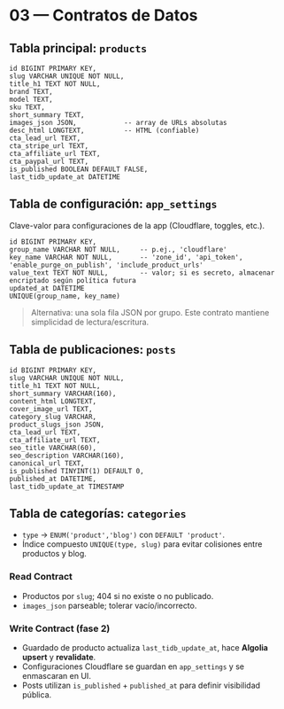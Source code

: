 # 03 — Contratos de Datos

## Tabla principal: `products`
```
id BIGINT PRIMARY KEY,
slug VARCHAR UNIQUE NOT NULL,
title_h1 TEXT NOT NULL,
brand TEXT,
model TEXT,
sku TEXT,
short_summary TEXT,
images_json JSON,            -- array de URLs absolutas
desc_html LONGTEXT,          -- HTML (confiable)
cta_lead_url TEXT,
cta_stripe_url TEXT,
cta_affiliate_url TEXT,
cta_paypal_url TEXT,
is_published BOOLEAN DEFAULT FALSE,
last_tidb_update_at DATETIME
```

## Tabla de configuración: `app_settings`
Clave-valor para configuraciones de la app (Cloudflare, toggles, etc.).
```
id BIGINT PRIMARY KEY,
group_name VARCHAR NOT NULL,     -- p.ej., 'cloudflare'
key_name VARCHAR NOT NULL,       -- 'zone_id', 'api_token', 'enable_purge_on_publish', 'include_product_urls'
value_text TEXT NOT NULL,        -- valor; si es secreto, almacenar encriptado según política futura
updated_at DATETIME
UNIQUE(group_name, key_name)
```

> Alternativa: una sola fila JSON por grupo. Este contrato mantiene simplicidad de lectura/escritura.

## Tabla de publicaciones: `posts`
```
id BIGINT PRIMARY KEY,
slug VARCHAR UNIQUE NOT NULL,
title_h1 TEXT NOT NULL,
short_summary VARCHAR(160),
content_html LONGTEXT,
cover_image_url TEXT,
category_slug VARCHAR,
product_slugs_json JSON,
cta_lead_url TEXT,
cta_affiliate_url TEXT,
seo_title VARCHAR(60),
seo_description VARCHAR(160),
canonical_url TEXT,
is_published TINYINT(1) DEFAULT 0,
published_at DATETIME,
last_tidb_update_at TIMESTAMP
```

## Tabla de categorías: `categories`
- `type` → `ENUM('product','blog')` con `DEFAULT 'product'`.
- Índice compuesto `UNIQUE(type, slug)` para evitar colisiones entre productos y blog.

### Read Contract
- Productos por `slug`; 404 si no existe o no publicado.
- `images_json` parseable; tolerar vacío/incorrecto.

### Write Contract (fase 2)
- Guardado de producto actualiza `last_tidb_update_at`, hace **Algolia upsert** y **revalidate**.
- Configuraciones Cloudflare se guardan en `app_settings` y se enmascaran en UI.
- Posts utilizan `is_published` + `published_at` para definir visibilidad pública.
